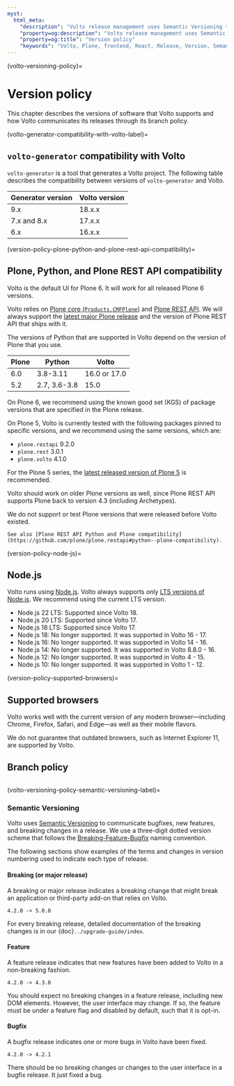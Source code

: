```yaml
---
myst:
  html_meta:
    "description": "Volto release management uses Semantic Versioning to communicate bugfixes, new features, and breaking changes."
    "property=og:description": "Volto release management uses Semantic Versioning to communicate bugfixes, new features, and breaking changes."
    "property=og:title": "Version policy"
    "keywords": "Volto, Plone, frontend, React, Release, Version, Semantic"
---
```


(volto-versioning-policy)=

# Version policy

This chapter describes the versions of software that Volto supports and how Volto communicates its releases through its branch policy.


(volto-generator-compatibility-with-volto-label)=

## `volto-generator` compatibility with Volto

`volto-generator` is a tool that generates a Volto project.
The following table describes the compatibility between versions of `volto-generator` and Volto.

| Generator version | Volto version |
|-------------------|---------------|
| 9.x               | 18.x.x        |
| 7.x and 8.x       | 17.x.x        |
| 6.x               | 16.x.x        |


(version-policy-plone-python-and-plone-rest-api-compatibility)=

## Plone, Python, and Plone REST API compatibility

Volto is the default UI for Plone 6.
It will work for all released Plone 6 versions.

Volto relies on [Plone core (`Products.CMFPlone`)](https://github.com/plone/Products.CMFPlone) and [Plone REST API](https://github.com/plone/plone.restapi).
We will always support the [latest major Plone release](https://plone.org/download/releases) and the version of Plone REST API that ships with it.

The versions of Python that are supported in Volto depend on the version of Plone that you use.

| Plone | Python       | Volto        |
| ----- | ------------ | ------------ |
| 6.0   | 3.8-3.11     | 16.0 or 17.0 |
| 5.2   | 2.7, 3.6-3.8 | 15.0         |

On Plone 6, we recommend using the known good set (KGS) of package versions that are specified in the Plone release.

On Plone 5, Volto is currently tested with the following packages pinned to specific versions, and we recommend using the same versions, which are:

-   `plone.restapi` 9.2.0
-   `plone.rest` 3.0.1
-   `plone.volto` 4.1.0

For the Plone 5 series, the [latest released version of Plone 5](https://plone.org/download/releases) is recommended.

Volto should work on older Plone versions as well, since Plone REST API supports Plone back to version 4.3 (including Archetypes).

We do not support or test Plone versions that were released before Volto existed.

```{seealso}
See also [Plone REST API Python and Plone compatibility](https://github.com/plone/plone.restapi#python--plone-compatibility).
```


(version-policy-node-js)=

## Node.js

Volto runs using [Node.js](https://nodejs.org/en).
Volto always supports only [LTS versions of Node.js](https://github.com/nodejs/release#release-schedule).
We recommend using the current LTS version.

- Node.js 22 LTS: Supported since Volto 18.
- Node.js 20 LTS: Supported since Volto 17.
- Node.js 18 LTS: Supported since Volto 17.
- Node.js 18: No longer supported. It was supported in Volto 16 - 17.
- Node.js 16: No longer supported. It was supported in Volto 14 - 16.
- Node.js 14: No longer supported. It was supported in Volto 8.8.0 - 16.
- Node.js 12: No longer supported. It was supported in Volto 4 - 15.
- Node.js 10: No longer supported. It was supported in Volto 1 - 12.


(version-policy-supported-browsers)=

## Supported browsers

Volto works well with the current version of any modern browser—including Chrome, Firefox, Safari, and Edge—as well as their mobile flavors.

We do not guarantee that outdated browsers, such as Internet Explorer 11, are supported by Volto.


## Branch policy

```{include} ./branch-policy.md
```


(volto-versioning-policy-semantic-versioning-label)=

### Semantic Versioning

Volto uses [Semantic Versioning](https://semver.org/) to communicate bugfixes, new features, and breaking changes in a release.
We use a three-digit dotted version scheme that follows the [Breaking-Feature-Bugfix](
https://medium.com/sapioit/why-having-3-numbers-in-the-version-name-is-bad-92fc1f6bc73c) naming convention.

The following sections show examples of the terms and changes in version numbering used to indicate each type of release.


#### Breaking (or major release)

A breaking or major release indicates a breaking change that might break an application or third-party add-on that relies on Volto.

```text
4.2.0 -> 5.0.0
```

For every breaking release, detailed documentation of the breaking changes is in our {doc}`../upgrade-guide/index`.


#### Feature

A feature release indicates that new features have been added to Volto in a non-breaking fashion.

```text
4.2.0 -> 4.3.0
```

You should expect no breaking changes in a feature release, including new DOM elements.
However, the user interface may change.
If so, the feature must be under a feature flag and disabled by default, such that it is opt-in.


#### Bugfix

A bugfix release indicates one or more bugs in Volto have been fixed.

```text
4.2.0 -> 4.2.1
```

There should be no breaking changes or changes to the user interface in a bugfix release.
It just fixed a bug.
